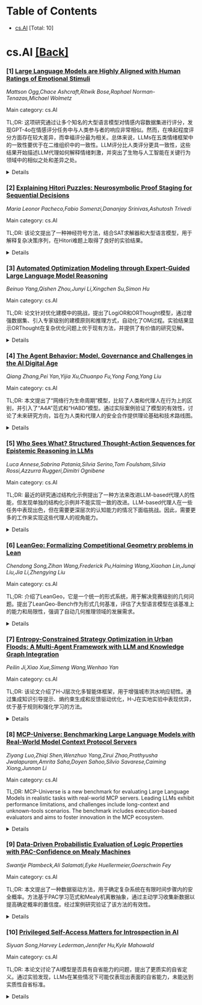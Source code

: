 <div id=toc></div>

# Table of Contents

- [cs.AI](#cs.AI) [Total: 10]


<div id='cs.AI'></div>

# cs.AI [[Back]](#toc)

### [1] [Large Language Models are Highly Aligned with Human Ratings of Emotional Stimuli](https://arxiv.org/abs/2508.14214)
*Mattson Ogg,Chace Ashcraft,Ritwik Bose,Raphael Norman-Tenazas,Michael Wolmetz*

Main category: cs.AI

TL;DR: 这项研究通过让多个知名的大型语言模型对情感内容数据集进行评分，发现GPT-4o在情感评分任务中与人类参与者的响应非常相似。然而，在唤起程度评分方面存在较大差异，而幸福评分最为相关。总体来说，LLMs在五类情绪框架中的一致性要优于在二维组织中的一致性。LLM评分比人类评分更具一致性，这些结果开始描述LLM代理如何解释情绪刺激，并突出了生物与人工智能在关键行为领域中的相似之处和差异之处。


<details>
  <summary>Details</summary>
Motivation: 情绪对人类行为和认知产生巨大影响，包括在日常任务和高压任务中。讨论是否以及如何将大型语言模型（LLMs）整合到日常生活中，应该建立在对这些工具如何评估情感加载的刺激或情境有一定了解的基础上。

Method: 通过让多个知名的大型语言模型（LLMs）对之前由人类评分过情感内容的单词和图像数据集进行评分，来研究这些工具如何评估情感加载的刺激或情境。

Result: 研究发现，GPT-4o在进行相同的情感评分任务时，其响应与人类参与者非常相似，跨模态、刺激和大多数评分尺度上的相关系数很高。但是，唤起程度评分在人类和LLM评分者之间的一致性较差，而幸福评分最为相关。总的来说，LLMs在五类情绪框架中的一致性要优于在二维组织中的一致性。最后，LLM评分比人类评分更具一致性。

Conclusion: 通过对数据集的情感内容进行分析，我们发现GPT-4o在情感评分任务中与人类参与者的响应非常相似，尤其在多种刺激和大多数评分尺度上的相关系数高达0.9以上。然而，在唤起程度评分方面，人类和LLM评分者之间的一致性较差，而幸福评分是最高相符的。总体而言，LLMs在五类情绪框架（幸福、愤怒、悲伤、恐惧、厌恶）中的一致性要优于在二维（唤起程度和价值）组织中的一致性。最后，LLM评分比人类评分更具一致性。总之，这些结果开始描述了LLM代理如何解释情绪刺激，突出了在关键行为领域中生物和人工智能之间的相似之处和差异之处。

Abstract: Emotions exert an immense influence over human behavior and cognition in both
commonplace and high-stress tasks. Discussions of whether or how to integrate
large language models (LLMs) into everyday life (e.g., acting as proxies for,
or interacting with, human agents), should be informed by an understanding of
how these tools evaluate emotionally loaded stimuli or situations. A model's
alignment with human behavior in these cases can inform the effectiveness of
LLMs for certain roles or interactions. To help build this understanding, we
elicited ratings from multiple popular LLMs for datasets of words and images
that were previously rated for their emotional content by humans. We found that
when performing the same rating tasks, GPT-4o responded very similarly to human
participants across modalities, stimuli and most rating scales (r = 0.9 or
higher in many cases). However, arousal ratings were less well aligned between
human and LLM raters, while happiness ratings were most highly aligned. Overall
LLMs aligned better within a five-category (happiness, anger, sadness, fear,
disgust) emotion framework than within a two-dimensional (arousal and valence)
organization. Finally, LLM ratings were substantially more homogenous than
human ratings. Together these results begin to describe how LLM agents
interpret emotional stimuli and highlight similarities and differences among
biological and artificial intelligence in key behavioral domains.

</details>


### [2] [Explaining Hitori Puzzles: Neurosymbolic Proof Staging for Sequential Decisions](https://arxiv.org/abs/2508.14294)
*Maria Leonor Pacheco,Fabio Somenzi,Dananjay Srinivas,Ashutosh Trivedi*

Main category: cs.AI

TL;DR: 该论文提出了一种神经符号方法，结合SAT求解器和大型语言模型，用于解释复杂决策序列，在Hitori难题上取得了良好的实验结果。


<details>
  <summary>Details</summary>
Motivation: 研究动机在于结合决策过程和语言模型解释复杂决策序列，利用Hitori难题的本地约束和连接性约束进行灵活组合和测试。

Method: 论文采用神经符号方法，结合SAT求解器和大型语言模型，实现对Hitori难题的解释。

Result: 作者实现了一个辅助人类解决Hitori难题的工具，并呈现了其有效性的实验证据。

Conclusion: 该论文提出了一种神经符号方法，结合决策过程和大型语言模型的优势，用于解释复杂决策序列。通过解释解决Hitori难题的方案，展示了这种方法的有效性。

Abstract: We propose a neurosymbolic approach to the explanation of complex sequences
of decisions that combines the strengths of decision procedures and Large
Language Models (LLMs). We demonstrate this approach by producing explanations
for the solutions of Hitori puzzles. The rules of Hitori include local
constraints that are effectively explained by short resolution proofs. However,
they also include a connectivity constraint that is more suitable for visual
explanations. Hence, Hitori provides an excellent testing ground for a flexible
combination of SAT solvers and LLMs. We have implemented a tool that assists
humans in solving Hitori puzzles, and we present experimental evidence of its
effectiveness.

</details>


### [3] [Automated Optimization Modeling through Expert-Guided Large Language Model Reasoning](https://arxiv.org/abs/2508.14410)
*Beinuo Yang,Qishen Zhou,Junyi Li,Xingchen Su,Simon Hu*

Main category: cs.AI

TL;DR: 论文针对优化建模中的挑战，提出了LogiOR和ORThought模型，通过增强数据集、引入专家级别的建模原则和推理方式，自动化了OM过程。实验结果显示ORThought在复杂优化问题上优于现有方法，并提供了有价值的研究见解。


<details>
  <summary>Details</summary>
Motivation: 当前方法存在标注错误率高、评估范围狭窄和计算效率低等问题，通过引入LLM的自然语言理解和推理能力解决这些挑战。

Method: 增强数据集，引入LogiOR模型和ORThought框架，采用专家级别的优化建模原则和推理方式自动化OM过程。

Result: 经验评估表明ORThought在复杂优化问题上优于现有方法，提供了关键成功因素和失败模式的系统分析。

Conclusion: 提出了LogiOR和ORThought模型，通过系统纠正错误和更全面的注释增强现有数据集，ORThought在复杂优化问题上表现优异，并提供了对LLM-based optimization modeling的有价值见解。

Abstract: Optimization Modeling (OM) is essential for solving complex decision-making
problems. However, the process remains time-consuming and error-prone, heavily
relying on domain experts. While Large Language Models (LLMs) show promise in
addressing these challenges through their natural language understanding and
reasoning capabilities, current approaches face three critical limitations:
high benchmark labeling error rates reaching up to 42\%, narrow evaluation
scope that only considers optimal values, and computational inefficiency due to
heavy reliance on multi-agent systems or model fine-tuning. In this work, we
first enhance existing datasets through systematic error correction and more
comprehensive annotation. Additionally, we introduce LogiOR, a new optimization
modeling benchmark from the logistics domain, containing more complex problems
with standardized annotations. Furthermore, we present ORThought, a novel
framework that leverages expert-level optimization modeling principles through
chain-of-thought reasoning to automate the OM process. Through extensive
empirical evaluation, we demonstrate that ORThought outperforms existing
approaches, including multi-agent frameworks, with particularly significant
advantages on complex optimization problems. Finally, we provide a systematic
analysis of our method, identifying critical success factors and failure modes,
providing valuable insights for future research on LLM-based optimization
modeling.

</details>


### [4] [The Agent Behavior: Model, Governance and Challenges in the AI Digital Age](https://arxiv.org/abs/2508.14415)
*Qiang Zhang,Pei Yan,Yijia Xu,Chuanpo Fu,Yong Fang,Yang Liu*

Main category: cs.AI

TL;DR: 本文提出了“网络行为生命周期”模型，比较了人类和代理人在行为上的区别，并引入了“A4A”范式和“HABD”模型。通过实际案例验证了模型的有效性，讨论了未来研究方向，旨在为人类和代理人的安全合作提供理论基础和技术路线图。


<details>
  <summary>Details</summary>
Motivation: 随着人工智能的发展，网络环境中的代理人越来越像人类，导致人工和人类行为之间的界限变得模糊。这种转变带来了信任、责任、伦理、安全等方面的重大挑战。监督代理人行为的困难可能导致数据污染和责任不清晰。

Method: 提出了“网络行为生命周期”模型，划分了网络行为为6个阶段，并系统分析了人类和代理人在每个阶段的行为差异。引入了“A4A”范式和“HABD”模型，在5个维度上比较人类和代理人行为的基本区别。通过红队入侵和蓝队防御等实际案例验证了模型的有效性。

Result: 提出的模型在实际案例中验证了有效性，为未来研究动态认知治理架构、行为差异量化和元治理协议栈提供了方向。

Conclusion: 本文提出了“网络行为生命周期”模型，分析人类和代理人在行为上的差异，并引入了“A4A”范式和“HABD”模型。通过实际案例验证了模型的有效性，并讨论了未来研究方向，旨在为人类和代理人的安全合作提供理论基础和技术路线图。

Abstract: Advancements in AI have led to agents in networked environments increasingly
mirroring human behavior, thereby blurring the boundary between artificial and
human actors in specific contexts. This shift brings about significant
challenges in trust, responsibility, ethics, security and etc. The difficulty
in supervising of agent behaviors may lead to issues such as data contamination
and unclear accountability. To address these challenges, this paper proposes
the "Network Behavior Lifecycle" model, which divides network behavior into 6
stages and systematically analyzes the behavioral differences between humans
and agents at each stage. Based on these insights, the paper further introduces
the "Agent for Agent (A4A)" paradigm and the "Human-Agent Behavioral Disparity
(HABD)" model, which examine the fundamental distinctions between human and
agent behaviors across 5 dimensions: decision mechanism, execution efficiency,
intention-behavior consistency, behavioral inertia, and irrational patterns.
The effectiveness of the model is verified through real-world cases such as red
team penetration and blue team defense. Finally, the paper discusses future
research directions in dynamic cognitive governance architecture, behavioral
disparity quantification, and meta-governance protocol stacks, aiming to
provide a theoretical foundation and technical roadmap for secure and
trustworthy human-agent collaboration.

</details>


### [5] [Who Sees What? Structured Thought-Action Sequences for Epistemic Reasoning in LLMs](https://arxiv.org/abs/2508.14564)
*Luca Annese,Sabrina Patania,Silvia Serino,Tom Foulsham,Silvia Rossi,Azzurra Ruggeri,Dimitri Ognibene*

Main category: cs.AI

TL;DR: 最近的研究通过结构化示例提出了一种方法来改进LLM-based代理人的性能，但发现单独的结构化示例并不能实现一致的改进。LLM-based代理人在一些任务中表现出色，但在需要更深层次的认知能力的情况下面临挑战。因此，需要更多的工作来实现这些代理人的视角能力。


<details>
  <summary>Details</summary>
Motivation: 动机：最近LLM和推理框架的进展为提高自主智能体的视角能力开辟了新的可能性。然而，涉及主动感知、协作推理和角度视角的任务对当前基于LLM的系统提出了持续挑战。

Method: 方法：通过从Fast Downward规划器生成的转换解决方案图中提取的结构化示例，提出一种结构化解决方案处理流水线，生成三类不同类型的示例：最佳目标路径（G型）、信息节点路径（E型）和逐步最佳决策序列对比替代行动（L型）。

Result: 结果：L型示例略微减少澄清请求和整体行动步骤，但并未产生一致的改进。代理人在需要基本注意过滤的任务中成功，但在需要对遮挡空间进行心理演练或权衡认知行动成本的情景中表现困难。

Conclusion: 结论：结构化示例单独并不足以提高自主智能体的视角能力，强调在LLM基础上的代理人需要明确的信念跟踪、成本建模和更丰富的环境，以实现社交基础合作。

Abstract: Recent advances in large language models (LLMs) and reasoning frameworks have
opened new possibilities for improving the perspective -taking capabilities of
autonomous agents. However, tasks that involve active perception, collaborative
reasoning, and perspective taking (understanding what another agent can see or
knows) pose persistent challenges for current LLM-based systems. This study
investigates the potential of structured examples derived from transformed
solution graphs generated by the Fast Downward planner to improve the
performance of LLM-based agents within a ReAct framework. We propose a
structured solution-processing pipeline that generates three distinct
categories of examples: optimal goal paths (G-type), informative node paths
(E-type), and step-by-step optimal decision sequences contrasting alternative
actions (L-type). These solutions are further converted into ``thought-action''
examples by prompting an LLM to explicitly articulate the reasoning behind each
decision. While L-type examples slightly reduce clarification requests and
overall action steps, they do not yield consistent improvements. Agents are
successful in tasks requiring basic attentional filtering but struggle in
scenarios that required mentalising about occluded spaces or weighing the costs
of epistemic actions. These findings suggest that structured examples alone are
insufficient for robust perspective-taking, underscoring the need for explicit
belief tracking, cost modelling, and richer environments to enable socially
grounded collaboration in LLM-based agents.

</details>


### [6] [LeanGeo: Formalizing Competitional Geometry problems in Lean](https://arxiv.org/abs/2508.14644)
*Chendong Song,Zihan Wang,Frederick Pu,Haiming Wang,Xiaohan Lin,Junqi Liu,Jia Li,Zhengying Liu*

Main category: cs.AI

TL;DR: 介绍了LeanGeo，它是一个统一的形式系统，用于解决竞赛级别的几何问题。提出了LeanGeo-Bench作为形式几何基准，评估了大型语言模型在该基准上的能力和局限性，强调了自动几何推理领域的发展需求。


<details>
  <summary>Details</summary>
Motivation: 现有的几何解决系统无法在统一框架内表达问题，难以与其他数学领域集成，几何证明依赖直观图表，验证问题尤为具有挑战性。为了解决这些问题，引入了LeanGeo。

Method: 引入了LeanGeo，它具有高级几何定理的全面库，配合Lean的基础逻辑，实现了严格的证明验证和与Mathlib的无缝集成。

Result: 评估了状态下最先进的大型语言模型在LeanGeo-Bench上的表现，展示了自动几何推理领域需进一步发展的必要性。

Conclusion: 介绍了LeanGeo，它是一个统一的形式系统，用于在Lean 4定理证明器中形式化和解决竞赛级别的几何问题。展示了LeanGeo-Bench，其中包括来自国际数学奥林匹克竞赛（IMO）和其他高级来源的问题，评估了最新的大型语言模型在该基准上的能力和局限性，强调了自动几何推理领域需要进一步的进展。

Abstract: Geometry problems are a crucial testbed for AI reasoning capabilities. Most
existing geometry solving systems cannot express problems within a unified
framework, thus are difficult to integrate with other mathematical fields.
Besides, since most geometric proofs rely on intuitive diagrams, verifying
geometry problems is particularly challenging. To address these gaps, we
introduce LeanGeo, a unified formal system for formalizing and solving
competition-level geometry problems within the Lean 4 theorem prover. LeanGeo
features a comprehensive library of high-level geometric theorems with Lean's
foundational logic, enabling rigorous proof verification and seamless
integration with Mathlib. We also present LeanGeo-Bench, a formal geometry
benchmark in LeanGeo, comprising problems from the International Mathematical
Olympiad (IMO) and other advanced sources. Our evaluation demonstrates the
capabilities and limitations of state-of-the-art Large Language Models on this
benchmark, highlighting the need for further advancements in automated
geometric reasoning. We open source the theorem library and the benchmark of
LeanGeo at https://github.com/project-numina/LeanGeo/tree/master.

</details>


### [7] [Entropy-Constrained Strategy Optimization in Urban Floods: A Multi-Agent Framework with LLM and Knowledge Graph Integration](https://arxiv.org/abs/2508.14654)
*Peilin Ji,Xiao Xue,Simeng Wang,Wenhao Yan*

Main category: cs.AI

TL;DR: 该论文介绍了H-J层次化多智能体框架，用于增强城市洪水响应韧性。通过集成知识引导提示、熵约束生成和反馈驱动优化，H-J在实地实验中表现优异，优于基于规则和强化学习的方法。


<details>
  <summary>Details</summary>
Motivation: 城市洪水事件频率增加给应急调度系统带来了重大挑战，影响了公共安全和流动性。目前的方法无法解决竞争目标之间的权衡、动态策略、环境变化和多智能体协调等问题，需要一个集成的框架来解决这些挑战。

Method: 引入H-J层次化多智能体框架，集成知识引导提示、熵约束生成和反馈驱动优化。通过在实际城市地形和降雨数据下进行实验评估H-J在三种代表性条件下的表现。

Result: 实验证明H-J在交通流畅性、任务成功率和系统稳健性方面优于规则和强化学习基准方法。

Conclusion: 该论文介绍了一种层次化多智能体框架H-J，用于提高城市洪水响应的韧性。通过集成知识引导提示、熵约束生成和反馈驱动优化，H-J在实际城市地形和降雨数据上表现优异。研究结果表明，H-J在交通流畅性、任务成功率和系统稳健性方面优于基于规则和强化学习的基准方法。因此，这些发现突显了基于LLM的不确定性感知、知识约束方法在增强城市洪水响应韧性方面的潜力。

Abstract: In recent years, the increasing frequency of extreme urban rainfall events
has posed significant challenges to emergency scheduling systems. Urban
flooding often leads to severe traffic congestion and service disruptions,
threatening public safety and mobility. However, effective decision making
remains hindered by three key challenges: (1) managing trade-offs among
competing goals (e.g., traffic flow, task completion, and risk mitigation)
requires dynamic, context-aware strategies; (2) rapidly evolving environmental
conditions render static rules inadequate; and (3) LLM-generated strategies
frequently suffer from semantic instability and execution inconsistency.
Existing methods fail to align perception, global optimization, and multi-agent
coordination within a unified framework. To tackle these challenges, we
introduce H-J, a hierarchical multi-agent framework that integrates
knowledge-guided prompting, entropy-constrained generation, and feedback-driven
optimization. The framework establishes a closed-loop pipeline spanning from
multi-source perception to strategic execution and continuous refinement. We
evaluate H-J on real-world urban topology and rainfall data under three
representative conditions: extreme rainfall, intermittent bursts, and daily
light rain. Experiments show that H-J outperforms rule-based and
reinforcement-learning baselines in traffic smoothness, task success rate, and
system robustness. These findings highlight the promise of uncertainty-aware,
knowledge-constrained LLM-based approaches for enhancing resilience in urban
flood response.

</details>


### [8] [MCP-Universe: Benchmarking Large Language Models with Real-World Model Context Protocol Servers](https://arxiv.org/abs/2508.14704)
*Ziyang Luo,Zhiqi Shen,Wenzhuo Yang,Zirui Zhao,Prathyusha Jwalapuram,Amrita Saha,Doyen Sahoo,Silvio Savarese,Caiming Xiong,Junnan Li*

Main category: cs.AI

TL;DR: MCP-Universe is a new benchmark for evaluating Large Language Models in realistic tasks with real-world MCP servers. Leading LLMs exhibit performance limitations, and challenges include long-context and unknown-tools scenarios. The benchmark includes execution-based evaluators and aims to foster innovation in the MCP ecosystem.


<details>
  <summary>Details</summary>
Motivation: Existing benchmarks for LLMs are too simplistic and do not capture real application challenges. The motivation is to address this gap by introducing a benchmark that evaluates LLMs in realistic and hard tasks through interaction with real-world MCP servers.

Method: The paper introduces MCP-Universe, a comprehensive benchmark encompassing 6 core domains and 11 different MCP servers. It implements execution-based evaluators such as format evaluators, static evaluators, and dynamic evaluators to evaluate LLM performance. Real-time ground truth retrieval is used for temporally sensitive tasks.

Result: Leading LLMs, such as GPT-5, Grok-4, and Claude-4.0-Sonnet, show significant performance limitations when evaluated in the MCP-Universe benchmark. The benchmark poses challenges in long-context and unknown-tools scenarios for LLM agents. Enterprise-level agents like Cursor do not outperform standard ReAct frameworks in this evaluation.

Conclusion: MCP-Universe is introduced as a benchmark for evaluating Large Language Models (LLMs) in realistic and challenging tasks through interaction with real-world MCP servers. Leading LLMs, including GPT-5, Grok-4, and Claude-4.0-Sonnet, exhibit performance limitations in this benchmark. The benchmark includes execution-based evaluators to ensure rigorous evaluation.

Abstract: The Model Context Protocol has emerged as a transformative standard for
connecting large language models to external data sources and tools, rapidly
gaining adoption across major AI providers and development platforms. However,
existing benchmarks are overly simplistic and fail to capture real application
challenges such as long-horizon reasoning and large, unfamiliar tool spaces. To
address this critical gap, we introduce MCP-Universe, the first comprehensive
benchmark specifically designed to evaluate LLMs in realistic and hard tasks
through interaction with real-world MCP servers. Our benchmark encompasses 6
core domains spanning 11 different MCP servers: Location Navigation, Repository
Management, Financial Analysis, 3D Design, Browser Automation, and Web
Searching. To ensure rigorous evaluation, we implement execution-based
evaluators, including format evaluators for agent format compliance, static
evaluators for time-invariant content matching, and dynamic evaluators that
automatically retrieve real-time ground truth for temporally sensitive tasks.
Through extensive evaluation of leading LLMs, we find that even SOTA models
such as GPT-5 (43.72%), Grok-4 (33.33%) and Claude-4.0-Sonnet (29.44%) exhibit
significant performance limitations. In addition, our benchmark poses a
significant long-context challenge for LLM agents, as the number of input
tokens increases rapidly with the number of interaction steps. Moreover, it
introduces an unknown-tools challenge, as LLM agents often lack familiarity
with the precise usage of the MCP servers. Notably, enterprise-level agents
like Cursor cannot achieve better performance than standard ReAct frameworks.
Beyond evaluation, we open-source our extensible evaluation framework with UI
support, enabling researchers and practitioners to seamlessly integrate new
agents and MCP servers while fostering innovation in the rapidly evolving MCP
ecosystem.

</details>


### [9] [Data-Driven Probabilistic Evaluation of Logic Properties with PAC-Confidence on Mealy Machines](https://arxiv.org/abs/2508.14710)
*Swantje Plambeck,Ali Salamati,Eyke Huellermeier,Goerschwin Fey*

Main category: cs.AI

TL;DR: 本文提出了一种数据驱动方法，用于确定复杂系统在有限时间步骤内的安全概率。方法基于PAC学习范式和Mealy机离散抽象，通过主动学习收集新数据以提高确定概率的置信度。经过案例研究验证了该方法的有效性。


<details>
  <summary>Details</summary>
Motivation: 研究表明，对于复杂的数字物理系统（CPS），缺乏适当的模型以进行验证、诊断或调试是一个挑战。本文的动机在于利用数据驱动方法解决CPS中的诊断和验证问题，通过建立离散逻辑与概率可达性分析之间的联系来提高对系统安全概率的判断置信度。

Method: 本文提出了一种基于Mealy机形式的离散抽象的数据驱动方法。该方法基于Probably Approximately Correct (PAC)学习范式，在系统的有限时间段内确定系统的安全概率。主动学习范式确保在收集初始学习数据集后，以引导方式采样新的学习数据。

Result: 通过提出的数据驱动方法，成功确定了系统在有限时间步骤内的安全概率，并验证了该方法在自动车道保持系统案例中的有效性。

Conclusion: 本文提出了一种基于数据驱动的方法，用于在有限时间步骤内确定系统的安全概率。通过可能近似正确（PAC）学习范式，建立了离散逻辑与系统的概率可达性分析之间的联系，并提供了对确定概率的额外置信度。使用主动学习范式进行学习过程，有效地收集新的学习数据。通过对自动车道保持系统的案例研究验证了该方法的有效性。

Abstract: Cyber-Physical Systems (CPS) are complex systems that require powerful models
for tasks like verification, diagnosis, or debugging. Often, suitable models
are not available and manual extraction is difficult. Data-driven approaches
then provide a solution to, e.g., diagnosis tasks and verification problems
based on data collected from the system. In this paper, we consider CPS with a
discrete abstraction in the form of a Mealy machine. We propose a data-driven
approach to determine the safety probability of the system on a finite horizon
of n time steps. The approach is based on the Probably Approximately Correct
(PAC) learning paradigm. Thus, we elaborate a connection between discrete logic
and probabilistic reachability analysis of systems, especially providing an
additional confidence on the determined probability. The learning process
follows an active learning paradigm, where new learning data is sampled in a
guided way after an initial learning set is collected. We validate the approach
with a case study on an automated lane-keeping system.

</details>


### [10] [Privileged Self-Access Matters for Introspection in AI](https://arxiv.org/abs/2508.14802)
*Siyuan Song,Harvey Lederman,Jennifer Hu,Kyle Mahowald*

Main category: cs.AI

TL;DR: 本论文讨论了AI模型是否具有自省能力的问题，提出了更质实的自省定义。通过实验发现，LLMs在某些情况下可能仅表现出表面的自省能力，未能达到实质性自省标准。


<details>
  <summary>Details</summary>
Motivation: AI 模型是否具有自省能力是一个重要的实际问题，但关于自省的定义尚无定论。作者起初采用一种“轻量级”定义，但后来提出了更质实的定义。

Method: 在实验中让 LLMs 推理其内部温度参数，以展示其可能在外观上具有自省能力但并非按照提出定义进行实质性自省。

Result: 通过实验发现，LLMs 可能表现出轻量级的自省能力，但未能实质性自省。

Conclusion: 作者认为 AI 模型可能在外观上表现出自省能力，但在其提出的定义下，这种自省并不具有实质性意义。他们基于实验结果，提出 AI 自省不仅需要提供有关内部状态的信息，还需要比第三方获取相同或更低计算成本的信息更可靠的过程。

Abstract: Whether AI models can introspect is an increasingly important practical
question. But there is no consensus on how introspection is to be defined.
Beginning from a recently proposed ''lightweight'' definition, we argue instead
for a thicker one. According to our proposal, introspection in AI is any
process which yields information about internal states through a process more
reliable than one with equal or lower computational cost available to a third
party. Using experiments where LLMs reason about their internal temperature
parameters, we show they can appear to have lightweight introspection while
failing to meaningfully introspect per our proposed definition.

</details>
